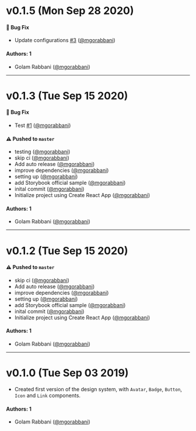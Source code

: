 # v0.1.5 (Mon Sep 28 2020)

#### 🐛 Bug Fix

- Update configurations [#3](https://github.com/wundery/aton/pull/3) ([@mgorabbani](https://github.com/mgorabbani))

#### Authors: 1

- Golam Rabbani ([@mgorabbani](https://github.com/mgorabbani))

---

# v0.1.3 (Tue Sep 15 2020)

#### 🐛 Bug Fix

- Test [#1](https://github.com/wundery/aton/pull/1) ([@mgorabbani](https://github.com/mgorabbani))

#### ⚠️ Pushed to `master`

- testing ([@mgorabbani](https://github.com/mgorabbani))
- skip ci ([@mgorabbani](https://github.com/mgorabbani))
- Add auto release ([@mgorabbani](https://github.com/mgorabbani))
- improve dependencies ([@mgorabbani](https://github.com/mgorabbani))
- setting up ([@mgorabbani](https://github.com/mgorabbani))
- add Storybook official sample ([@mgorabbani](https://github.com/mgorabbani))
- inital commit ([@mgorabbani](https://github.com/mgorabbani))
- Initialize project using Create React App ([@mgorabbani](https://github.com/mgorabbani))

#### Authors: 1

- Golam Rabbani ([@mgorabbani](https://github.com/mgorabbani))

---

# v0.1.2 (Tue Sep 15 2020)

#### ⚠️ Pushed to `master`

- skip ci ([@mgorabbani](https://github.com/mgorabbani))
- Add auto release ([@mgorabbani](https://github.com/mgorabbani))
- improve dependencies ([@mgorabbani](https://github.com/mgorabbani))
- setting up ([@mgorabbani](https://github.com/mgorabbani))
- add Storybook official sample ([@mgorabbani](https://github.com/mgorabbani))
- inital commit ([@mgorabbani](https://github.com/mgorabbani))
- Initialize project using Create React App ([@mgorabbani](https://github.com/mgorabbani))

#### Authors: 1

- Golam Rabbani ([@mgorabbani](https://github.com/mgorabbani))

---

# v0.1.0 (Tue Sep 03 2019)

- Created first version of the design system, with `Avatar`, `Badge`, `Button`, `Icon` and `Link` components.

#### Authors: 1

- Golam Rabbani ([@mgorabbani](https://github.com/mgorabbani))
